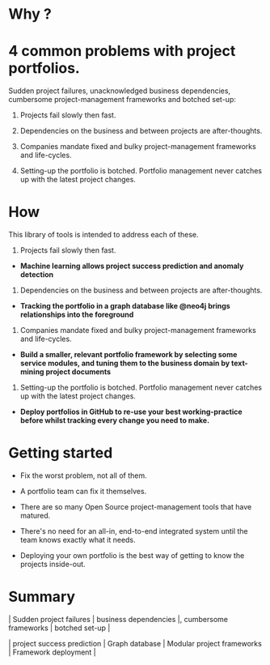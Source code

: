 # Why ?

# 4 common problems with project portfolios.

Sudden project failures, unacknowledged business dependencies, cumbersome project-management frameworks and botched set-up: 

1. Projects fail slowly then fast. 

1. Dependencies on the business and between projects are after-thoughts. 

1. Companies mandate fixed and bulky project-management frameworks and life-cycles. 

1. Setting-up the portfolio is botched. Portfolio management never catches up with the latest project changes. 

# How

This library of tools is intended to address each of these. 

1. Projects fail slowly then fast. 

- **Machine learning allows project success prediction and anomaly detection**

1. Dependencies on the business and between projects are after-thoughts. 

- **Tracking the portfolio in a graph database like @neo4j brings relationships into the foreground**

1. Companies mandate fixed and bulky project-management frameworks and life-cycles.

- **Build a smaller, relevant portfolio framework by selecting some service modules, and tuning them to the business domain by text-mining project documents** 

1. Setting-up the portfolio is botched. Portfolio management never catches up with the latest project changes. 

- **Deploy portfolios in GitHub to re-use your best working-practice before whilst tracking every change you need to make.**

# Getting started

- Fix the worst problem, not all of them. 

- A portfolio team can fix it themselves. 

- There are so many Open Source project-management tools that have matured. 

- There's no need for an all-in, end-to-end integrated system until the team knows exactly what it needs.

- Deploying your own portfolio is the best way of getting to know the projects inside-out.

# Summary

| Sudden project failures | business dependencies |, cumbersome frameworks | botched set-up |

| project success prediction | Graph database | Modular project frameworks | Framework deployment |






